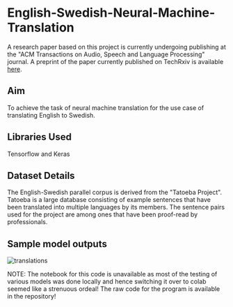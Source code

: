 # English-Swedish-Neural-Machine-Translation

A research paper based on this project is currently undergoing publishing at the "ACM Transactions on Audio, Speech and Language Processing" journal. A preprint of the paper currently published on TechRxiv is available [here](https://www.techrxiv.org/articles/preprint/English_to_Swedish_Neural_Machine_Translation_Using_Attention/20369091/1).

## Aim
To achieve the task of neural machine translation for the use case of translating English to Swedish.

## Libraries Used
Tensorflow and Keras

## Dataset Details
The English-Swedish parallel corpus is derived from the "Tatoeba Project". Tatoeba is a large database consisting of example sentences that have been  translated  into  multiple  languages  by  its  members. The sentence pairs used for the project are among ones that have been  proof-read  by  professionals.

## Sample model outputs
![translations](https://user-images.githubusercontent.com/57295909/184067654-373231c6-9116-47f0-a4a4-39d8272b02c9.png)


NOTE: The notebook for this code is unavailable as most of the testing of various models was done locally and hence switching it over to colab seemed like a strenuous ordeal!
The raw code for the program is available in the repository!
